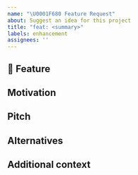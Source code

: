 ```yaml
---
name: "\U0001F680 Feature Request"
about: Suggest an idea for this project
title: "feat: <summary>"
labels: enhancement
assignees: ''
---
```


## 🚀 Feature
<!-- A clear and concise description of the feature proposal -->

## Motivation
<!-- A clear and concise description of what the problem is. Explain the why's. For example, I'm always frustrated when I have to [...] for [...]. If this is related to another GitHub issue, link here too. -->

## Pitch
<!-- A clear and concise description of what you want to happen. Explain the how's. -->

## Alternatives
<!-- A clear and concise description of any alternative solutions or features you've considered, if any. -->

## Additional context
<!-- Add any other context or screenshots about the feature request and point to links or references, if any. -->

